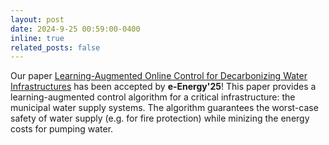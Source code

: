 ```yaml
---
layout: post
date: 2024-9-25 00:59:00-0400
inline: true
related_posts: false
---
```


Our paper [Learning-Augmented Online Control for Decarbonizing Water Infrastructures](https://arxiv.org/pdf/2501.14232) has been accepted by **e-Energy'25**! 
This paper provides a learning-augmented control algorithm for a critical infrastructure: the municipal water supply systems. 
The algorithm guarantees the worst-case safety of water supply (e.g. for fire protection) while minizing the energy costs for pumping water.

